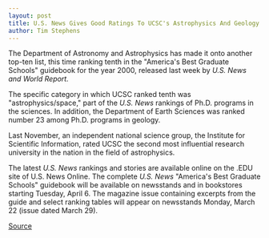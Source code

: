 ```yaml
---
layout: post
title: U.S. News Gives Good Ratings To UCSC's Astrophysics And Geology Programs
author: Tim Stephens
---
```


The Department of Astronomy and Astrophysics has made it onto another top-ten list, this time ranking tenth in the "America's Best Graduate Schools" guidebook for the year 2000, released last week by _U.S. News and World Report._

The specific category in which UCSC ranked tenth was "astrophysics/space," part of the _U.S. News_ rankings of Ph.D. programs in the sciences. In addition, the Department of Earth Sciences was ranked number 23 among Ph.D. programs in geology.

Last November, an independent national science group, the Institute for Scientific Information, rated UCSC the second most influential research university in the nation in the field of astrophysics.

The latest _U.S. News_ rankings and stories are available online on the .EDU site of U.S. News Online. The complete _U.S. News_ "America's Best Graduate Schools" guidebook will be available on newsstands and in bookstores starting Tuesday, April 6. The magazine issue containing excerpts from the guide and select ranking tables will appear on newsstands Monday, March 22 (issue dated March 29).

[Source](http://www1.ucsc.edu/oncampus/currents/98-99/03-22/usnews.htm "Permalink to U.S. News ranks astronomy and astrophysics: 03-22-99")
